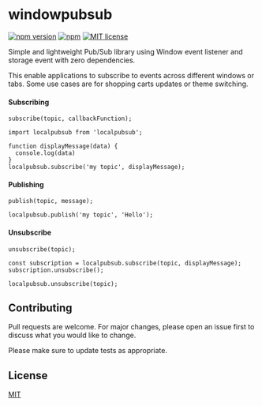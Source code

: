 
# windowpubsub

[![npm version](https://img.shields.io/npm/v/windowpubsub.svg?style=flat)](https://www.npmjs.com/package/windowpubsub)
[![npm](https://img.shields.io/npm/dm/windowpubsub.svg)]()
[![MIT license](https://img.shields.io/badge/License-MIT-blue.svg)]()

Simple and lightweight Pub/Sub library using Window event listener and storage event with zero dependencies.

This enable applications to subscribe to events across different windows or tabs.
Some use cases are for shopping carts updates or theme switching.

#### Subscribing

`subscribe(topic, callbackFunction);`

```
import localpubsub from 'localpubsub';

function displayMessage(data) {
  console.log(data)
}
localpubsub.subscribe('my topic', displayMessage);
```

#### Publishing

`publish(topic, message);`

```
localpubsub.publish('my topic', 'Hello');
```

#### Unsubscribe

`unsubscribe(topic);`

```
const subscription = localpubsub.subscribe(topic, displayMessage);
subscription.unsubscribe();

localpubsub.unsubscribe(topic);
```

## Contributing
Pull requests are welcome. For major changes, please open an issue first to discuss what you would like to change.

Please make sure to update tests as appropriate.

## License
[MIT](https://choosealicense.com/licenses/mit/)
